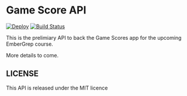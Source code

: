 # Game Score API

[![Deploy](https://www.herokucdn.com/deploy/button.svg)](https://heroku.com/deploy)
[![Build Status](https://travis-ci.org/EmberGrep/game-scores-api.svg?branch=master)](https://travis-ci.org/EmberGrep/game-scores-api)

This is the prelimiary API to back the Game Scores app for the upcoming EmberGrep course.

More details to come.

## LICENSE

This API is released under the MIT licence
